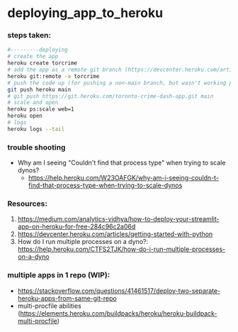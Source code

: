 # deploying_app_to_heroku

### steps taken:
```sh
#---------deploying
# create the app
heroku create torcrime
# add the app as a remote git branch (https://devcenter.heroku.com/articles/git#for-an-existing-heroku-app)
heroku git:remote -a torcrime
# push the code up (for pushing a non-main branch, but wasn't working properly: https://stackoverflow.com/questions/2971550/heroku-how-to-push-different-local-git-branches-to-heroku-master)
git push heroku main
# git push https://git.heroku.com/toronto-crime-dash-app.git main
# scale and open
heroku ps:scale web=1
heroku open
# logs
heroku logs --tail
```

### trouble shooting
- Why am I seeing "Couldn't find that process type" when trying to scale dynos?
  - https://help.heroku.com/W23OAFGK/why-am-i-seeing-couldn-t-find-that-process-type-when-trying-to-scale-dynos

### Resources:
1. https://medium.com/analytics-vidhya/how-to-deploy-your-streamlit-app-on-heroku-for-free-284c96c2a06d
2. https://devcenter.heroku.com/articles/getting-started-with-python
3. How do I run multiple processes on a dyno?: https://help.heroku.com/CTFS2TJK/how-do-i-run-multiple-processes-on-a-dyno

### multiple apps in 1 repo (WIP):
- https://stackoverflow.com/questions/41461517/deploy-two-separate-heroku-apps-from-same-git-repo
- multi-procfile abilities (https://elements.heroku.com/buildpacks/heroku/heroku-buildpack-multi-procfile)
